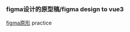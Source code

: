 ### figma设计的原型稿/figma design to vue3
[figma原形](https://www.figma.com/file/ggXw87VnOKLqJoPRVxhh44/%E5%B9%BB%E7%81%AF%E7%89%87%E7%BD%91%E7%AB%99(%E7%BB%83%E4%B9%A0)?type=design&mode=design&t=bmYFZ4lRDa7C14L8-1)
practice
